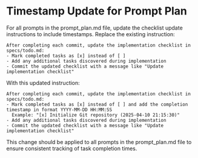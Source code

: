 # Timestamp Update for Prompt Plan

For all prompts in the prompt_plan.md file, update the checklist update instructions to include timestamps. Replace the existing instruction:

```
After completing each commit, update the implementation checklist in specs/todo.md:
- Mark completed tasks as [x] instead of [ ]
- Add any additional tasks discovered during implementation
- Commit the updated checklist with a message like "Update implementation checklist"
```

With this updated instruction:

```
After completing each commit, update the implementation checklist in specs/todo.md:
- Mark completed tasks as [x] instead of [ ] and add the completion timestamp in format YYYY-MM-DD HH:MM:SS
  Example: "[x] Initialize Git repository (2025-04-10 21:15:30)"
- Add any additional tasks discovered during implementation
- Commit the updated checklist with a message like "Update implementation checklist"
```

This change should be applied to all prompts in the prompt_plan.md file to ensure consistent tracking of task completion times.

